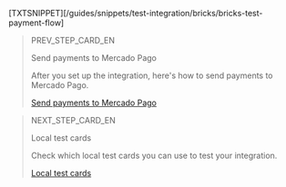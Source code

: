 [TXTSNIPPET][/guides/snippets/test-integration/bricks/bricks-test-payment-flow]

> PREV_STEP_CARD_EN
>
> Send payments to Mercado Pago 
>
> After you set up the integration, here's how to send payments to Mercado Pago.
>
> [Send payments to Mercado Pago](/developers/en/docs/checkout-bricks/payment-brick/payment-submission)

> NEXT_STEP_CARD_EN
>
> Local test cards
>
> Check which local test cards you can use to test your integration.
>
> [Local test cards](/developers/en/docs/checkout-bricks/payment-brick/integration-test/test-cards)